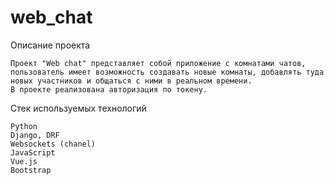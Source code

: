 # web_chat

Описание проекта

    Проект "Web chat" представляет собой приложение с комнатами чатов,
    пользователь имеет возможность создавать новые комнаты, добавлять туда
    новых участников и общаться с ними в реальном времени.
    В проекте реализована авторизация по токену. 

Стек используемых технологий

    Python
    Django, DRF
    Websockets (chanel)
    JavaScript
    Vue.js
    Bootstrap
